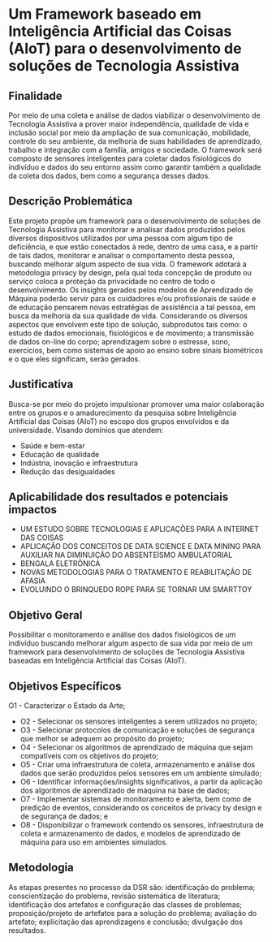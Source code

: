 # Um Framework baseado em Inteligência Artificial das Coisas (AIoT) para o desenvolvimento de soluções de Tecnologia Assistiva

## Finalidade
Por meio de uma coleta e análise de dados viabilizar o desenvolvimento de Tecnologia Assistiva a prover maior independência, qualidade de vida e inclusão social por meio da ampliação de sua comunicação, mobilidade, controle do seu ambiente, da melhoria de suas habilidades de aprendizado, trabalho e integração com a família, amigos e sociedade. O framework será composto de sensores inteligentes para coletar dados fisiológicos do indivíduo e dados do seu entorno assim como garantir também a qualidade da coleta dos dados, bem como a  segurança desses dados.

## Descrição Problemática
Este projeto propõe um framework para o desenvolvimento de soluções de Tecnologia Assistiva para monitorar e analisar dados produzidos pelos diversos dispositivos utilizados por uma pessoa com algum tipo de deficiência, e que estão conectados à rede, dentro de uma casa, e a partir de tais dados, monitorar e analisar o 
comportamento desta pessoa, buscando melhorar algum aspecto de sua vida. O framework adotará a metodologia privacy by design, pela qual toda concepção de produto ou serviço coloca a proteção da privacidade no centro de todo o desenvolvimento. Os insights gerados pelos modelos de Aprendizado de Máquina poderão servir para os cuidadores e/ou profissionais de saúde e de educação pensarem novas estratégias de assistência a tal pessoa, em busca da melhoria da sua qualidade de vida. Considerando os diversos aspectos que envolvem este tipo de solução, subprodutos tais como: o estudo de dados emocionais, fisiológicos e de movimento; a transmissão de dados on-line do corpo; aprendizagem sobre o estresse, sono, exercícios, bem como sistemas de apoio ao ensino sobre sinais biométricos e o que eles significam, serão gerados.

## Justificativa
Busca-se por meio do projeto impulsionar promover uma maior colaboração entre os grupos e o amadurecimento da pesquisa sobre Inteligência Artificial das Coisas (AIoT) no escopo dos grupos envolvidos e da universidade. Visando domínios que atendem: 
 - Saúde e bem-estar
 - Educação de qualidade
 - Indústria, inovação e infraestrutura
 - Redução das desigualdades

## Aplicabilidade dos resultados e potenciais impactos
 - UM ESTUDO SOBRE TECNOLOGIAS E APLICAÇÕES PARA A INTERNET DAS COISAS
 - APLICAÇÃO DOS CONCEITOS DE DATA SCIENCE E DATA MINING PARA AUXILIAR NA DIMINUIÇÃO DO ABSENTEÍSMO AMBULATORIAL
 - BENGALA ELETRÔNICA
 - NOVAS METODOLOGIAS PARA O TRATAMENTO E REABILITAÇÃO DE AFASIA
 - EVOLUINDO O BRINQUEDO ROPE PARA SE TORNAR UM SMARTTOY

## Objetivo Geral
Possibilitar o monitoramento e análise dos dados fisiológicos de um indivíduo buscando melhorar algum aspecto de sua vida por meio de um framework para desenvolvimento de soluções de Tecnologia Assistiva baseadas em Inteligência Artificial das Coisas (AIoT).

## Objetivos Específicos
O1 - Caracterizar o Estado da Arte;
- O2 - Selecionar os sensores inteligentes a serem utilizados no projeto;
- O3 - Selecionar protocolos de comunicação e soluções de segurança que melhor se adequem ao propósito do projeto;
- O4 - Selecionar os algoritmos de aprendizado de máquina que sejam compatíveis com os objetivos do projeto;
- O5 - Criar uma infraestrutura de coleta, armazenamento e análise dos dados que serão produzidos pelos sensores em um ambiente simulado;
- O6 - Identificar informações/insights significativos, a partir da aplicação dos algoritmos de aprendizado de máquina na base de dados;
- O7 - Implementar sistemas de monitoramento e alerta, bem como de predição de eventos, considerando os conceitos de privacy by design e de segurança de dados; e
- O8 - Disponibilizar o framework contendo os sensores, infraestrutura de coleta e armazenamento de dados, e modelos de aprendizado de máquina para uso em ambientes simulados.

## Metodologia
As etapas presentes no processo da DSR são: identificação do problema; conscientização do problema, revisão sistemática de literatura; identificação dos artefatos e configuração das classes de problemas; proposição/projeto de artefatos para a solução do problema; avaliação do artefato; explicitação das aprendizagens e conclusão; divulgação dos resultados.